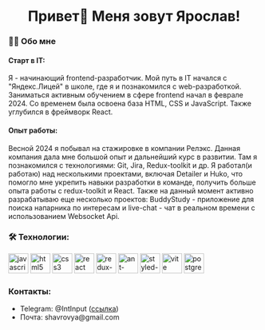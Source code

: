 <h1 align="center">Привет👋 Меня зовут Ярослав!</h1>

###

<h3 align="left">👩‍💻  Обо мне</h3>
<h4 align="left">Старт в IT:</h4>
<p align="left">
  Я - начинающий frontend-разработчик. Мой путь в IT начался с "Яндекс.Лицей" в школе, где я и познакомился с web-разработкой. Заниматься активным обучением в сфере frontend начал в феврале 2024. Со временем была освоена база HTML, CSS и JavaScript. Также углубился в фреймворк React.
</p>
<h4 align="left">Опыт работы:</h3>
<p align="left">
  Весной 2024 я побывал на стажировке в компании Релэкс. Данная компания дала мне большой опыт и дальнейший курс в развитии. Там я познакомился с технологиями: Git, Jira, Redux-toolkit и др.
Я работал(и работаю) над несколькими проектами, включая Detailer и Huko, что помогло мне укрепить навыки разработки в команде, получить больше опыта работы с redux-toolkit и React.
Также на данный момент активно разрабатываю еще несколько проектов: BuddyStudy - приложение для поиска напарника по интересам и live-chat - чат в реальном времени с использованием Websocket Api.
</p>

###

###
<h3 align="left">🛠 Технологии:</h3>

<div align="left">
  <img src="https://cdn.jsdelivr.net/gh/devicons/devicon/icons/javascript/javascript-original.svg" height="40" alt="javascript logo"  />
  <img src="https://cdn.jsdelivr.net/gh/devicons/devicon/icons/html5/html5-original.svg" height="40" alt="html5 logo"  />
  <img src="https://cdn.jsdelivr.net/gh/devicons/devicon/icons/css3/css3-original.svg" height="40" alt="css3 logo"  />
  <img src="https://cdn.jsdelivr.net/gh/devicons/devicon/icons/react/react-original.svg" height="40" alt="react logo"  />
  <img src="https://cdn.jsdelivr.net/gh/devicons/devicon/icons/redux/redux-original.svg" height="40" alt="redux-toolkit logo"  />
  <img src="https://cdn.jsdelivr.net/gh/devicons/devicon/icons/antdesign/antdesign-original.svg" height="40" alt="ant-design logo"  />
  <img src="https://github.com/styled-components/brand/blob/master/styled-components.svg" height="40" alt="styled-components logo"  />
  <img src="https://skillicons.dev/icons?i=vite" height="40" alt="vite logo"  />
  <img src="https://skillicons.dev/icons?i=postgres" height="40" alt="postgresql logo"  />
</div>

###

###

<h3 align="left">Контакты:</h3>
<ul>
  <li>Telegram: @IntInput (<a href="https://t.me/IntInput">ссылка</a>)</li>
  <li>Почта: shavrovya@gmail.com</li>
</ul>

###

